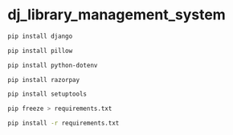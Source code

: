 # dj_library_management_system
 
```bash
pip install django
```

```bash
pip install pillow 
```

```bash
pip install python-dotenv
```

```bash
pip install razorpay
```

```bash
pip install setuptools
```

```bash
pip freeze > requirements.txt
```

```bash
pip install -r requirements.txt
```